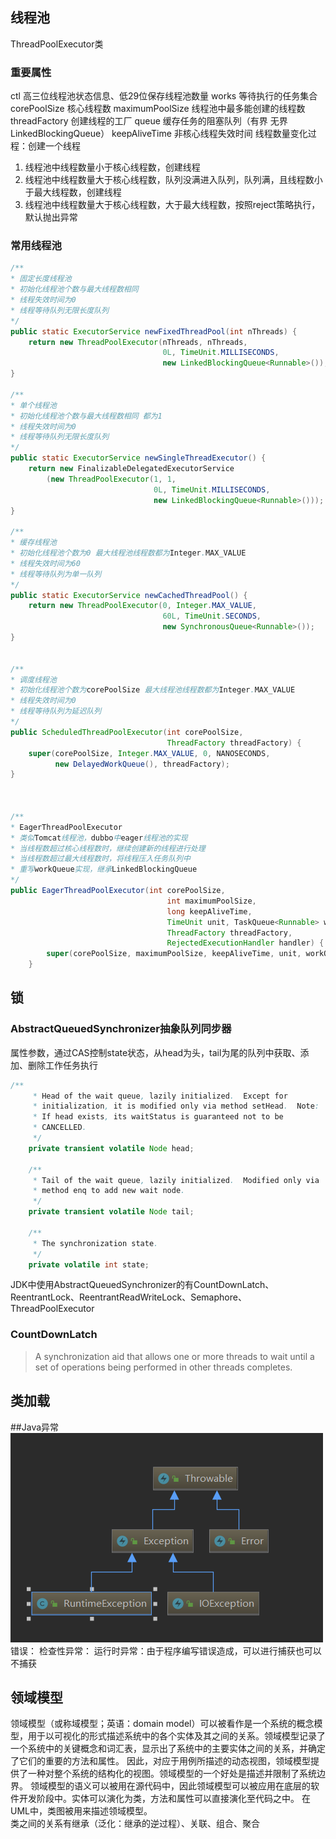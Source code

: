 ## 线程池
ThreadPoolExecutor类

### 重要属性  
ctl 高三位线程池状态信息、低29位保存线程池数量
works 等待执行的任务集合
corePoolSize 核心线程数
maximumPoolSize 线程池中最多能创建的线程数
threadFactory 创建线程的工厂
queue  缓存任务的阻塞队列（有界 无界LinkedBlockingQueue）
keepAliveTime 非核心线程失效时间
线程数量变化过程：创建一个线程
1. 线程池中线程数量小于核心线程数，创建线程
2. 线程池中线程数量大于核心线程数，队列没满进入队列，队列满，且线程数小于最大线程数，创建线程
3. 线程池中线程数量大于核心线程数，大于最大线程数，按照reject策略执行，默认抛出异常
### 常用线程池
```java
/**
* 固定长度线程池
* 初始化线程池个数与最大线程数相同
* 线程失效时间为0
* 线程等待队列无限长度队列
*/
public static ExecutorService newFixedThreadPool(int nThreads) {
    return new ThreadPoolExecutor(nThreads, nThreads,
                                  0L, TimeUnit.MILLISECONDS,
                                  new LinkedBlockingQueue<Runnable>());
}

/**
* 单个线程池
* 初始化线程池个数与最大线程数相同 都为1
* 线程失效时间为0
* 线程等待队列无限长度队列
*/
public static ExecutorService newSingleThreadExecutor() {
    return new FinalizableDelegatedExecutorService
        (new ThreadPoolExecutor(1, 1,
                                0L, TimeUnit.MILLISECONDS,
                                new LinkedBlockingQueue<Runnable>()));
}

/**
* 缓存线程池
* 初始化线程池个数为0 最大线程池线程数都为Integer.MAX_VALUE
* 线程失效时间为60
* 线程等待队列为单一队列
*/
public static ExecutorService newCachedThreadPool() {
    return new ThreadPoolExecutor(0, Integer.MAX_VALUE,
                                  60L, TimeUnit.SECONDS,
                                  new SynchronousQueue<Runnable>());
}


/**
* 调度线程池
* 初始化线程池个数为corePoolSize 最大线程池线程数都为Integer.MAX_VALUE
* 线程失效时间为0
* 线程等待队列为延迟队列
*/
public ScheduledThreadPoolExecutor(int corePoolSize,
                                   ThreadFactory threadFactory) {
    super(corePoolSize, Integer.MAX_VALUE, 0, NANOSECONDS,
          new DelayedWorkQueue(), threadFactory);
}



/**
* EagerThreadPoolExecutor
* 类似Tomcat线程池，dubbo中eager线程池的实现
* 当线程数超过核心线程数时，继续创建新的线程进行处理
* 当线程数超过最大线程数时，将线程压入任务队列中
* 重写workQueue实现，继承LinkedBlockingQueue
*/
public EagerThreadPoolExecutor(int corePoolSize,
                                   int maximumPoolSize,
                                   long keepAliveTime,
                                   TimeUnit unit, TaskQueue<Runnable> workQueue,
                                   ThreadFactory threadFactory,
                                   RejectedExecutionHandler handler) {
        super(corePoolSize, maximumPoolSize, keepAliveTime, unit, workQueue, threadFactory, handler);
    }
```


## 锁
### AbstractQueuedSynchronizer抽象队列同步器
属性参数，通过CAS控制state状态，从head为头，tail为尾的队列中获取、添加、删除工作任务执行
```java
/**
     * Head of the wait queue, lazily initialized.  Except for
     * initialization, it is modified only via method setHead.  Note:
     * If head exists, its waitStatus is guaranteed not to be
     * CANCELLED.
     */
    private transient volatile Node head;

    /**
     * Tail of the wait queue, lazily initialized.  Modified only via
     * method enq to add new wait node.
     */
    private transient volatile Node tail;

    /**
     * The synchronization state.
     */
    private volatile int state;
```
JDK中使用AbstractQueuedSynchronizer的有CountDownLatch、ReentrantLock、ReentrantReadWriteLock、Semaphore、ThreadPoolExecutor
### CountDownLatch
> A synchronization aid that allows one or more threads to wait until a set of operations being performed in other threads completes.


## 类加载




##Java异常
![exception](./img/exception.png)
错误：
检查性异常：
运行时异常：由于程序编写错误造成，可以进行捕获也可以不捕获 














## 领域模型
领域模型（或称域模型；英语：domain model）可以被看作是一个系统的概念模型，用于以可视化的形式描述系统中的各个实体及其之间的关系。领域模型记录了一个系统中的关键概念和词汇表，显示出了系统中的主要实体之间的关系，并确定了它们的重要的方法和属性。
因此，对应于用例所描述的动态视图，领域模型提供了一种对整个系统的结构化的视图。领域模型的一个好处是描述并限制了系统边界。
领域模型的语义可以被用在源代码中，因此领域模型可以被应用在底层的软件开发阶段中。实体可以演化为类，方法和属性可以直接演化至代码之中。
在UML中，类图被用来描述领域模型。  
类之间的关系有继承（泛化：继承的逆过程）、关联、组合、聚合